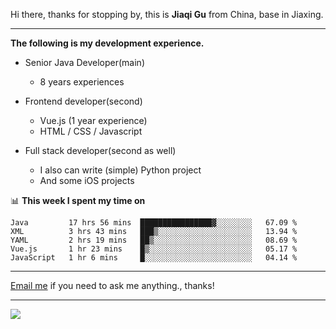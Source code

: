 Hi there, thanks for stopping by, this is **Jiaqi Gu** from China, base in Jiaxing.

---

**The following is my development experience.**

- Senior Java Developer(main)
  - 8 years experiences

- Frontend developer(second)
  - Vue.js (1 year experience)
  - HTML / CSS / Javascript
  
- Full stack developer(second as well)
  - I also can write (simple) Python project
  - And some iOS projects

📊 **This week I spent my time on**
<!--START_SECTION:waka-->
```text
Java         17 hrs 56 mins  ████████████████▓░░░░░░░░   67.09 % 
XML          3 hrs 43 mins   ███▒░░░░░░░░░░░░░░░░░░░░░   13.94 % 
YAML         2 hrs 19 mins   ██▒░░░░░░░░░░░░░░░░░░░░░░   08.69 % 
Vue.js       1 hr 23 mins    █▒░░░░░░░░░░░░░░░░░░░░░░░   05.17 % 
JavaScript   1 hr 6 mins     █░░░░░░░░░░░░░░░░░░░░░░░░   04.14 % 
```
<!--END_SECTION:waka-->

---

[Email me](mailto:droidqw@gmail.com?subject=Hiring_from_GitHub) if you need to ask me anything., thanks!

---

![]( https://visitor-badge.glitch.me/badge?page_id=githubgujiaqi)
